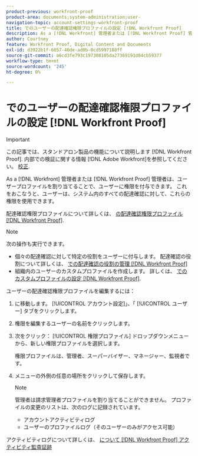 ```yaml
---
product-previous: workfront-proof
product-area: documents;system-administration;user-
navigation-topic: account-settings-workfront-proof
title: でのユーザーの配達確認権限プロファイルの設定 [!DNL Workfront Proof]
description: As a [!DNL Workfront] 管理者または [!DNL Workfront Proof] 管理者は、ユーザープロファイルを割り当てることで、ユーザーに権限を付与できます。 これをおこなうと、ユーザーは、システム内のすべての配達確認に対して、これらの権限を使用できます。
author: Courtney
feature: Workfront Proof, Digital Content and Documents
exl-id: d3922b1f-6857-40de-ad0b-0cd5997188ff
source-git-commit: a6cd3fe793c197308105da27369191d84cb59377
workflow-type: tm+mt
source-wordcount: '245'
ht-degree: 0%

---
```


# でのユーザーの配達確認権限プロファイルの設定 [!DNL Workfront Proof]

>[!IMPORTANT]
>
>この記事では、スタンドアロン製品の機能について説明します [!DNL Workfront Proof]. 内部での検証に関する情報 [!DNL Adobe Workfront]を参照してください。 [校正](../../../review-and-approve-work/proofing/proofing.md).

As a [!DNL Workfront] 管理者または [!DNL Workfront Proof] 管理者は、ユーザープロファイルを割り当てることで、ユーザーに権限を付与できます。 これをおこなうと、ユーザーは、システム内のすべての配達確認に対して、これらの権限を使用できます。

配達確認権限プロファイルについて詳しくは、 [の配達確認権限プロファイル [!DNL Workfront Proof]](../../../workfront-proof/wp-acct-admin/account-settings/proof-perm-profiles-in-wp.md).

>[!NOTE]
>
>次の操作も実行できます。
>
>* 個々の配達確認に対して特定の役割をユーザーに付与します。 配達確認の役割について詳しくは、 [での配達確認の役割の管理 [!DNL Workfront Proof]](../../../workfront-proof/wp-work-proofsfiles/share-proofs-and-files/manage-proof-roles.md)
>* 組織内のユーザーのカスタムプロファイルを作成します。 詳しくは、 [でのカスタムプロファイルの設定 [!DNL Workfront Proof]](../../../workfront-proof/wp-acct-admin/account-settings/configure-custom-profiles.md).



ユーザーの配達確認権限プロファイルを編集するには：

1. に移動します。 [!UICONTROL アカウント設定]」、「 [!UICONTROL ユーザー] タブをクリックします。
1. 権限を編集するユーザーの名前をクリックします。
1. 次をクリック： [!UICONTROL 権限プロファイル] ドロップダウンメニューから、新しい権限プロファイルを選択します。

   権限プロファイルは、管理者、スーパーバイザー、マネージャー、監視者です。

1. メニューの外側の任意の場所をクリックして保存します。

   >[!NOTE]
   >
   >管理者は請求管理者プロファイルを割り当てることができません。 プロファイルの変更のリストは、次のログに記録されています。
   >   
   >   * アカウントアクティビティログ
   >   * ユーザーのプロファイルログ（そのユーザーのみがアクセス可能）



アクティビティログについて詳しくは、 [について [!DNL Workfront Proof] アクティビティ監査証跡](../../../workfront-proof/wp-work-proofsfiles/basic-features/activity-audit-trail.md)
